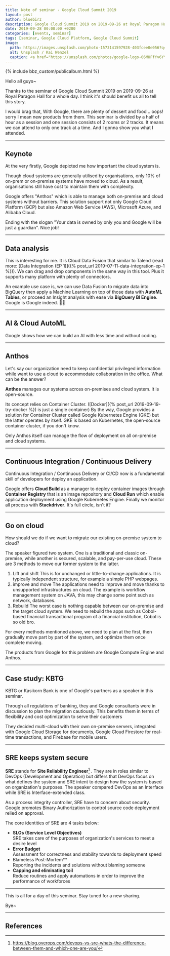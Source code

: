 ```yaml
---
title: Note of seminar - Google Cloud Summit 2019
layout: post
author: bluebirz
description: Google Cloud Summit 2019 on 2019-09-26 at Royal Paragon Hall, Bangkok.
date: 2019-09-28 00:00:00 +0200
categories: [events, seminar]
tags: [seminar, Google Cloud Platform, Google Cloud Summit]
image: 
  path: https://images.unsplash.com/photo-1573141597928-403fcee0e056?q=80&w=1974&auto=format&fit=crop&ixlib=rb-4.0.3&ixid=M3wxMjA3fDB8MHxwaG90by1wYWdlfHx8fGVufDB8fHx8fA%3D%3D
  alt: Unsplash / Kai Wenzel
  caption: <a href="https://unsplash.com/photos/google-logo-06MHFfYv6YY">Unsplash / Kai Wenzel</a>
---
```


{% include bbz_custom/publicalbum.html %}

Hello all guys~

Thanks to the seminar of Google Cloud Summit 2019 on 2019-09-26 at Royal Paragon Hall for a whole day. I think it's should benefit us all to tell this story.

I would brag that, With Google, there are plenty of dessert and food .. oops! sorry I mean new products from them. This seminar is divided by a half of hour as a session and one session consists of 2 rooms or 2 tracks. It means we can attend to only one track at a time. And I gonna show you what I attended.

---

## Keynote

At the very firstly, Google depicted me how important the cloud system is.

Though cloud systems are generally utilised by organisations, only 10% of on-prem or on-premise systems have moved to cloud. As a result, organisations still have cost to maintain them with complexity.

Google offers "Anthos" which is able to manage both on-premise and cloud systems without barriers. This solution support not only Google Cloud Platform (GCP) but also Amazon Web Service (AWS), Microsoft Azure, and Alibaba Cloud.

Ending with the slogan "Your data is owned by only you and Google will be just a guardian". Nice job!

<div class="pa-gallery-player-widget" style="width:100%; height:480px; display:none;"
  data-link="https://photos.app.goo.gl/kZt3xEcWYi77e5vP9"
  data-title="seminar-google-cloud-summit-2019-keynote"
  data-description="5 new photos added to shared album"
  data-delay="NaN">
  <object data="https://lh3.googleusercontent.com/U6aO3B7cukibSgAqn_BoOjrnqkjhBNaMmv-1qMSpxPdA9qhqS1ZXFazBjsxevYyvif6dWsv_uzEy-Ks-XEmvapu40EsQTlXto22XXvEEVHKUAnUNoyPB-FESRZBxr48VSxQAqX5JAw=w1920-h1080"></object>
  <object data="https://lh3.googleusercontent.com/6ms65W8AjcpCGs9TKEky-i4mYNTbbyrkFm6VtGRM5gk4-2D-D79ZK6ae2B_xlF7jajlX83Nl5sOLDaWesbWMIBWpV1VJCZa3dFFS6MH1pf8FPVSwWKySzcPoLGkKHreKN37CnMqnEA=w1920-h1080"></object>
  <object data="https://lh3.googleusercontent.com/G8DW1GerT99WYj9ENnLepZdLpXUAVv4BNmhC5XQ22BtoX2k0XAef7aon_upezvFMr-sWC9op_gZ4ysBw1WhZf5kjCfhj054uAwU1Yki5fcoZqbEjHzQVh_Hl3YXKVTIDj5oj5VbTlg=w1920-h1080"></object>
  <object data="https://lh3.googleusercontent.com/X_-kJkt9yQNqXU-IoyDN1AIjjSQ-q7c85U3QX_o26R9R6LKd_9SGWFVm3jw9xoN7RcoAM-q7K4k1gVtprKq9ep9NzfvUzwmJ3AaIrRozuEAaH9egGk638rSHwywCBDJUFGduwkObcQ=w1920-h1080"></object>
  <object data="https://lh3.googleusercontent.com/iCDA-dDZME6TNBZpPhZmEXRQ9mAFuQmuHMd-4d4BrX6jpZy42PIaFnb2Bb3aALKTLTDjWkY-YFdXdJc9XZ-GRyskSU9IO542vZAMN8j1aU-5sYMJycveYf6Hj8cC4MJ3vb2ObHuWyg=w1920-h1080"></object>
</div>

---

## Data analysis

This is interesting for me. It is Cloud Data Fusion that similar to Talend (read more: [Data Integration (EP 1)]({% post_url 2019-07-11-data-integration-ep-1 %})). We can drag and drop components in the same way in this tool. Plus it supports many platform with plenty of connectors.

An example use case is, we can use Data Fusion to migrate data into BigQuery then apply a Machine Learning on top of those data with **AutoML Tables**, or proceed an Insight analysis with ease via **BigQuery BI Engine**. Google is Google indeed. 👏🏼

<div class="pa-gallery-player-widget" style="width:100%; height:480px; display:none;"
  data-link="https://photos.app.goo.gl/kA5YwoeveuJgVSmA7"
  data-title="seminar-google-cloud-summit-2019-dataanalysis"
  data-description="4 new photos added to shared album"
  data-delay="NaN">
  <object data="https://lh3.googleusercontent.com/Yuiy7hs0uLDOvlKvklYXwkEZXZIC8Qq0vzlHwws-nhIeVurkcI-hoFiu8TTUIcKyrl9IjvhB40H-Q6-FJI2Tt5n0rZxt6szENDI0tjTxZrkjr42_ZUx8VV9Yuhz80OIm6EQqFa7blQ=w1920-h1080"></object>
  <object data="https://lh3.googleusercontent.com/r5IKqsJ0M5xl_P4wMf9fVyQvEVwh3WzxjJXg6mN0ZxOOk8q1alcCMz9jPMRe_UFcaSzWs5wdaIPafpnYMwtwLVN-AX-9hKRH2Fq1_zeMEA85DRnpH9YWchGitXvRNTbDFvhWgE4wYg=w1920-h1080"></object>
  <object data="https://lh3.googleusercontent.com/Cfhf9hxS2HgZ2v7YJLy-ODslrZJPlLSdZPu1KJKkUmMVc1OUmt0lAApg0hORjEN-r1s2dKMvAqxIMy8NrE9firtU3FAlnrXNR3YxbtP8QPcF0wqOOq9_E9PrGVJrmiKc16MFzqP_lg=w1920-h1080"></object>
  <object data="https://lh3.googleusercontent.com/bXfeiG7PCNXEuGR6kvRWXLt7jYKtGROYKgaXbgJqiHGXxWQXKvZFhfcuxEjWPxVcJj6_7V_IBtph1DO5jpZ0LT2jdROIg_fxWhOWcSLi17kSbAPJ3nSu668_U08gb3FeoY0R_gNl7w=w1920-h1080"></object>
</div>

---

## AI & Cloud AutoML

Google shows how we can build an AI with less time and without coding.

<div class="pa-gallery-player-widget" style="width:100%; height:480px; display:none;"
  data-link="https://photos.app.goo.gl/6eZFqGwKcV5BkbVo6"
  data-title="seminar-google-cloud-summit-2019-automl"
  data-description="5 new photos added to shared album">
  <object data="https://lh3.googleusercontent.com/Mafpj511veypSpuJ49YOkBaKROXGqQCJp4xa0942WiU-wtE7qVOSeWaQq-KrzqLFfJgKH0HcI4Bhhd9eGtEOC3i9aGrpQNAHSVjTt3BP7hnwwiG1z2Lm8SWr944FcVL6kCuqMkrbpA=w1920-h1080"></object>
  <object data="https://lh3.googleusercontent.com/-22xxbt6jIG8eNNCyQjXJYkU_HjgUSdoEz9K_tQl0ZxoOxVwamb3ODfjEqLu2LAlqefdB9HkXIdIF4-9f_jwk7e6y1dEaDNz4ZM3u7L3UDid7MzqOuR0KTdP3YnlhEWZtpM9MPGS0Q=w1920-h1080"></object>
  <object data="https://lh3.googleusercontent.com/9-W3T-p8mBJsX928z2WL-jCurR9ySnETobMOgj-SVu4d3T_s84ln9y1AH7nksrCPDBWLBWhiRloP_HpAdbiMYMY-rIvnX7SbirFxa8sjJp68wvWWhRU-mn6e3Hh1xEv4ddMuUFYhMA=w1920-h1080"></object>
  <object data="https://lh3.googleusercontent.com/nAGDKH2GUJHQKQv2r_xru_Ow8hI0IyseGF0mvipamRYiFidIV9lTV2KOI1PSWSSJ5Sg6doXVfG_VoMQc2CWP1BWubA2VTWNPByzPl5_Z8abzDJ94lCJhk5KaeluwD9XuFbJVrCv2zA=w1920-h1080"></object>
  <object data="https://lh3.googleusercontent.com/rwFnJpiwRuaqblMx_fPos63-BzZKK_Us4tml154CNXSYKEf0QftAUAshU_KTnZOsXKXkZsIrFf0oYtyPr4C8ZTkQY5u0oJTuOACsqgKJG2eAtgge9hw1USuN1TMysudnjv8m5sx1EA=w1920-h1080"></object>
</div>

---

## Anthos

Let's say our organization need to keep confidential privileged information while want to use a cloud to accommodate collaboration in the office. What can be the answer?

**Anthos** manages our systems across on-premises and cloud system. It is open-source.

Its concept relies on Container Cluster. ([Docker]({% post_url 2019-09-19-try-docker %}) is just a single container) By the way, Google provides a solution for Container Cluster called Google Kubernetes Engine (GKE) but the latter operates by itself. GKE is based on Kubernetes, the open-source container cluster, if you don't know.

Only Anthos itself can manage the flow of deployment on all on-premise and cloud systems.

<div class="pa-gallery-player-widget" style="width:100%; height:480px; display:none;"
  data-link="https://photos.app.goo.gl/EJ6gdW3LNAYubxmb7"
  data-title="seminar-google-cloud-summit-2019-anthos"
  data-description="3 new photos added to shared album">
  <object data="https://lh3.googleusercontent.com/bEyVfa76NQcIQBqWCo_xaXRey2-D8mD92vKRqMDs7mBrxuNu4638EO05sWGMh8cqJjoqFtd7wsImyM8fzeJ1P2uCv4pAA84XNofabPhDpWFxcWat2wUAX70Hy0eyGVllduXHDXIr3g=w1920-h1080"></object>
  <object data="https://lh3.googleusercontent.com/8AWrNNOYmWo7PJ7L2jrXShuxZqkTDR5Yo1kAxI26ogMnZ4iBHMxLVHAnELoLIYJjc8u1ct6USRiA7XSQVoqPw6lSJT3ztohRo8CjHkkWRvyTySOl5ZL3xquIcwrOeCivDY6-WiQ1Yg=w1920-h1080"></object>
  <object data="https://lh3.googleusercontent.com/VOjkgdy9jxcGczwZyLsSNJWQD36CqGiKzEyVQHDuFO6fU4vUB84rCtD0JQV6Caxcp7qoY_ZiCqEWbkthxCDT9vhay1caGWunvg_kVHH1GgyiQiu7aAUVDeXWOoGsOPUIOUijxJNADg=w1920-h1080"></object>
</div>

---

## Continuous Integration / Continuous Delivery

Continuous Integration / Continuous Delivery or CI/CD now is a fundamental skill of developers for deploy an application.

Google offers **Cloud Build** as a manager to deploy container images through **Container Registry** that is an image repository and **Cloud Run** which enable application deployment using Google Kubernetes Engine. Finally we monitor all process with **Stackdriver**. It's full circle, isn't it?

<div class="pa-gallery-player-widget" style="width:100%; height:480px; display:none;"
  data-link="https://photos.app.goo.gl/gonHFWYBJd9KYbgv7"
  data-title="seminar-google-cloud-summit-2019-cicd"
  data-description="6 new photos added to shared album"
  data-delay="NaN">
  <object data="https://lh3.googleusercontent.com/_OFWo2oIlqwHtM2WG1IA3bfvt7sp7CSV5-ZRKayWIWYrgjdcUw3J3v1-CwIT3UtzJj1xbfnxJPXOzY3l8heQ4m7KU8_B3kHtww9F_FGKN01ZSIEcKjc7xu9hajAihRH0rioJTqfyFg=w1920-h1080"></object>
  <object data="https://lh3.googleusercontent.com/Fod1waAaBvnG9n55i02TKkxWi7xZWCMCqVDrwQBrn1dDZ1IUq7OMkzQcgc3cG7ytJN7FMfIv7t5DdwvJmx9U-tPig8KDPCMDHFdoQXLqnZLfyjmgETEbz8BC3VIJbaiy-U3lvdNIEg=w1920-h1080"></object>
  <object data="https://lh3.googleusercontent.com/0aFL9-23rvlO-OTE_nPsfxnCeIHghscHs6-XhgZt-VOx6F_BqQ1ZUVFqxO_0-ImgzKdVtKn2JaiHaqaJ7r2YlooHKnQaySrbIj-mGJacAr8F8PYu-_DyWU0XbAakdRF_LiMEKCcW9A=w1920-h1080"></object>
  <object data="https://lh3.googleusercontent.com/2E2eiwDNYTJoK22ye70DZGNty_aozKCfMv9PXWUjFomenxIAf8Tmq7a0Xr61jCYPx3KQkUgyk99nh2hZ-F_akabmoVbxL7cYQme-fCwnfC7zYMlStMkYnl7Br0_NitMchN4YvR0bSA=w1920-h1080"></object>
  <object data="https://lh3.googleusercontent.com/SNUs26oeWA-kBFfH4TDfesLM4nfFibtF6gR9S8b4Ia9h668hpy4GYCPPkkzxlqqM_BFaUm-H8jBoCpUTLWUd7lzzb30EibmaiOy6D6xf-0Q8URO8eJAuEb34eX-YT7_Rc7zWz58Pkg=w1920-h1080"></object>
  <object data="https://lh3.googleusercontent.com/eJWn_ov_i-5V38edszW9pMKLYsxaiGVc3iFLqRfL9E1d902J9nEycnKtpA0k-WzcAxBZk3ZT8QHzV9tMrn6ikY126u1kzgdFPX_lLSZIppaHB67F32D8N3YyORL3jR7h8qnjZbfzZw=w1920-h1080"></object>
</div>

---

## Go on cloud

How should we do if we want to migrate our existing on-premise system to cloud?

The speaker figured two system. One is a traditional and classic on-premise, while another is secured, scalable, and pay-per-use cloud. These are 3 methods to move our former system to the latter.

1. Lift and shift
  This is for unchanged or little-to-change applications. It is typically independent structure, for example a simple PHP webpages.
2. improve and move
  The applications need to improve and move thanks to unsupported infrastructures on cloud. The example is workflow management system on JAVA, this may change some point such as network, databases.
3. Rebuild
  The worst case is nothing capable between our on-premise and the target cloud system. We need to rebuild the apps such as Cobol-based financial transactional program of a financial institution, Cobol is so old bro.

For every methods mentioned above, we need to plan at the first, then gradually move part by part of the system, and optimize them once complete moving.

The products from Google for this problem are Google Compute Engine and Anthos.

<div class="pa-gallery-player-widget" style="width:100%; height:480px; display:none;"
  data-link="https://photos.app.goo.gl/ZCF7wG5UFSHCJScw7"
  data-title="seminar-google-cloud-summit-2019-gooncloud"
  data-description="14 new photos added to shared album"
  data-delay="NaN">
  <object data="https://lh3.googleusercontent.com/d6x2D6v7EP63NCGEVzp4vlW_9MgdP-e_vSUmFPfxDgB-8YuLgZ-1MoTnFG4l7KjzKZomKCbcOr8k95Oq_8R-zzk3xcL1Tl4W0h4HCPlb-MTSYDa0AVyM41rG2lw4G6Zg7f5YgtJgEw=w1920-h1080"></object>
  <object data="https://lh3.googleusercontent.com/_8qx_aMq9c7Y-olrfvUf_doOFZ-yQsTan-7upcPXvxrsBhKhnwf7X59-EvcLltrQrYsaszCfffE6w1j4U6Qe2BRxVC1RpJLDoj-Fo9dzd609sxYVHJznZrt9SWTiuviGe661t6ecLw=w1920-h1080"></object>
  <object data="https://lh3.googleusercontent.com/BpZgYeTJbCPaGuizzZIwa9HYhWYde0Zlaj1XiLf2jFJCyuCHoCT_OGJJ3dJC1lnj8R1WqWPAJ3UEUlDUDZbeTAX6LCdG1kQJrrnEh4yIeXmznAL-0MU2wiWdbQ2VMA8sE4fdKJTFEw=w1920-h1080"></object>
  <object data="https://lh3.googleusercontent.com/hDqpJ7HBMxufcNabrxQk7SoxYkAaFUVNA_dfwcA8oVsWbQhQb6kuN6JJS1j4Y2hjpR-drzLaHj9TW8Zc2N8RhqdQHfTARvAbdnEwtAoq9RP9CbFwsOciRdI7hrUBzakMsVdCYrFeZA=w1920-h1080"></object>
  <object data="https://lh3.googleusercontent.com/PdkVXF-JH7RVTpqTKdSb3AZo4YwHKPy0pKeDztDCVZrIeeIi2H_zDKeuNwthQHlaHScjuldHjdGVPY6LLRZ5CA-oByonuO8p-YWFueiRSK_rrK_hHZdwpXWG0mCtpobr8a8H4RKr0Q=w1920-h1080"></object>
  <object data="https://lh3.googleusercontent.com/2vj6vOtLvacrp6rmKZYL7RRLj8MrlYSza5FUaLrmpVO62YfB7zPuHPHqqdrjBmScIcW2GllMtcemqYBrJxHNYDx982ocauYhNvDv7-PFiq_D9_GacTS1DGgmPBOHgygI3TExu4ZLnQ=w1920-h1080"></object>
  <object data="https://lh3.googleusercontent.com/yBmt9ZhMimSyXZ9qnGp2kOOT4iAen3ohin_mxwP21FnU4l_Mvv04Ocn0A_uFa5oIXrB0T0wBi8bt_B1zulBM8D32-j5Z2f7uYz4JC8NkDng9TMfpfLcUOyd9Kpe5h3xTaSjUCIdy8g=w1920-h1080"></object>
  <object data="https://lh3.googleusercontent.com/FJ9qAZIWqw1MTyTMYfbp4YnyBLI3hwPAUy4kik-o8qwg4uEue9a4Lo4QyGim81jOmmCIwGN0FWWnJH3irZbHGo9xI4D4eGsJXkRbbQlrH6lB8ep0eLqFZfbLQCX_tp9d7e2DjaXSyQ=w1920-h1080"></object>
  <object data="https://lh3.googleusercontent.com/fJ6lcbFsJU-DB1FaSfydDzMD8_eA4YkB6N5iJr241WA5x6xRpKfTuyCGx_1SsItfnM9fXM7Is0lHCp7rYJMDwTk0Og9e9blSOa-24vOVOgdIIlQCJJ08pl_jn22mN-tsGdynCwUhOw=w1920-h1080"></object>
  <object data="https://lh3.googleusercontent.com/UT0-KzvUqqEanOLLRLh-yTYaGjihEJ-QWlnrajbpz7SYPGlCGJU8FP7AXZTVAV-8GoHJ-mGI8Yq-pYPNHImaXuBGKg5VKpqmcrkkWhA3xWqyOX4xKZliQzI5k0ezOL8LXajh6LD_Sg=w1920-h1080"></object>
  <object data="https://lh3.googleusercontent.com/ufxaMxjQbYFLLgp6RZLq-BTdL3tdbN2KHMA2QnFwZe5ptDo4BlqZ6tl0SU94PAbWXaJMfVYGHlnsSKIrtZyHJ6bYNmN4syc2pybNantOfE9FYp8GwzLhR50S6Y0X1o-oOOGS5m3Iww=w1920-h1080"></object>
  <object data="https://lh3.googleusercontent.com/07JSRMZMYoB821vUvJXWbxlQPEYk4oJCWhabSU1d-fS9Dam9PJs6bcFvYhmjv7VLVnkFt0TOrsSNribg5wsD69VitAETtiBgVAMj9WrsZ6aZHYTPFxEW8pSG0zcS6Yw0dPEdq7wHfg=w1920-h1080"></object>
  <object data="https://lh3.googleusercontent.com/bDvGwxEf4E8kNwLD0QXezSqCsLT7EwaJfLmLlGligmaryP_S9AWTNnckN3a6Wv_6il_nSoWXxzD5AML1aCV1VKRD0eqIVwaOOkXmoCSRvGOtl7RUuG2VyVRHQvrDCuFPaZyF223-oQ=w1920-h1080"></object>
  <object data="https://lh3.googleusercontent.com/raumoXF6Iha42CrwK5_aWrpl2FNqkfEYrBkOWfx2PN4h16ndGXyW-8V9fivyTh6xQnCVOqsZsNTwA3m-UctCa4_woOKjLPZ_M6pHc1iKHihxe1YTV8txj9mWl5v5SjlZH6UXSUkWTQ=w1920-h1080"></object>
</div>

---

## Case study: KBTG

KBTG or Kasikorn Bank is one of Google's partners as a speaker in this seminar.

Through all regulations of banking, they and Google consultants were in discussion to plan the migration cautiously. This benefits them in terms of flexibility and cost optimization to serve their customers

They decided multi-cloud with their own on-premise servers, integrated with Google Cloud Storage for documents, Google Cloud Firestore for real-time transactions, and Firebase for mobile users.

<div class="pa-gallery-player-widget" style="width:100%; height:480px; display:none;"
  data-link="https://photos.app.goo.gl/gq6WTTSULoBaPxwz9"
  data-title="seminar-google-cloud-summit-2019-kbtg"
  data-description="5 new photos added to shared album">
  <object data="https://lh3.googleusercontent.com/BinC-mCRv86FcEdO4UhN1MB83tt_YWTeHpii8tSWo9Gk6M1b6uyJLeMCyl0GnticxXwJ1wEYf7aNWEXEWqt8XcUVmrpw-20RUH16LQ-B8nxOsnDg_MqmZMDdv3l35WGzRz1RGXSg4w=w1920-h1080"></object>
  <object data="https://lh3.googleusercontent.com/e7N87NdmGANp-QEEmWJsDpwraJS440Y6doC9ewEkhCNZR4-XIHpl_L7COaWGhI1De1aF07KFYkaFg7VJBtdCxTSSFTmrzKDAjO7Vj98SrJ30R4g0xFHiI6LcSUqOaaokJbXsf2HXAg=w1920-h1080"></object>
  <object data="https://lh3.googleusercontent.com/VF2lxcvVqOMORy7a1beln3PhrwmgdoyCdLTL1n5QfkqsXNx9dmM6B7lsq-G81IPGLvEdn-vO_QmfzGOYwVSU2EE_bnj-gamWc0Arz84E-VpmwXgDGeXDFtil2G-Bkd0EjnJumg-Nrw=w1920-h1080"></object>
  <object data="https://lh3.googleusercontent.com/XnAzgOqDeFGyQYtp-snBO4grTsdyG0VCNmvZJf7CnOBfWzXLF3-8A7gLUi2EVDSOd7_a8-cxjDscI9FREY7qoq_b0SEO2UuuOhEqyfrVnnA9Rdq6yG0AmNa1cr2XbmiGeeARTjiMPw=w1920-h1080"></object>
  <object data="https://lh3.googleusercontent.com/ELXlsx0tJFbb1UbTG6iK87oMWaeG0d4U9ba540o0eB5_9zNpKu65X0Uo-dYrYQIe-wKxnUjPQJiU0qRUvN7KRpJJA4nSBmFZAZ8jP_-xyN-dbb42BVfVbVCoDkf-g1D-jhCalRgBXg=w1920-h1080"></object>
</div>

---

## SRE keeps system secure

**SRE** stands for **Site Reliability Engineer**[^1] . They are in roles similar to DevOps (Development and Operation) but differs that DevOps focus on what defines the system and SRE intent to design how the system is based on organization's purposes. The speaker compared DevOps as an Interface while SRE is Interface-extended class.

As a process integrity controller, SRE have to concern about security. Google promotes Binary Authorization to control source code deployment relied on approval.

The core identities of SRE are 4 tasks below:

- **SLOs (Service Level Objectives)**  
  SRE takes care of the purposes of organization's services to meet a desire level
- **Error Budget**  
  Assessment for correctness and stability towards to deployment speed
- Blameless Post-Mortem**  
  Reporting the incidents and solutions without blaming someone
- **Capping and eliminating toil**  
  Reduce routines and apply automations in order to improve the performance of workforces

<div class="pa-gallery-player-widget" style="width:100%; height:480px; display:none;"
  data-link="https://photos.app.goo.gl/14E7cMRcau3Sv3TP9"
  data-title="seminar-google-cloud-summit-2019-sre"
  data-description="4 new photos added to shared album"
  data-delay="NaN">
  <object data="https://lh3.googleusercontent.com/opp0cs-GFvN9ZCk1h4jYLbym7bYyqjzsznOoRpQfHMspmEMXtRIn4CX__uS33qw5G4BPWvbz8qbkaH1GGsp6zwBAQEZ1fyYVq8pVCd5feTcq41Tjln8AdN-F0Ndo84x7-pg5DkNwrQ=w1920-h1080"></object>
  <object data="https://lh3.googleusercontent.com/rADjbiq5FYLtDbZIsR7_QCGaZxlhhggNN_acBcGZSvIbEI7mkTqbWi-Lgo2zvIfhLicRmOJTBGNlM3lyiUIa3aYk5LBntK5XMISbJjlhzRqio-gwPqUIW0Ilyeg3EpUTo105o6wDYA=w1920-h1080"></object>
  <object data="https://lh3.googleusercontent.com/H6ox42YmgmmlS8L1hBq0lSZVTdKgZc6geu6U5Z5xT0m0u7J3Mu_D15RoN9cqNpTnVnpvUO1_idNFlpkCvyAY_0DyhoO1nxj7xBeIzOeccm5yIKX0uiITCep7RKsyOZk65L2WG0A12A=w1920-h1080"></object>
  <object data="https://lh3.googleusercontent.com/z6RUs6ZDdCb1PrbdZ96z8UGu_MIZr0KjomBeJkDMjouIIgS7OquQqc6mfewSEHR6vUTBkLVaXNxD6yuBMlTYlJQjgg7En1-LxSR39grhattRWPeXiniJ9dHmqJy9k1R9McTmd4rQpw=w1920-h1080"></object>
</div>

---

This is all for a day of this seminar. Stay tuned for a new sharing.

Bye~

---

## References

[^1]: <https://blog.overops.com/devops-vs-sre-whats-the-difference-between-them-and-which-one-are-you/>
